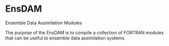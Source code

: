 # EnsDAM
Ensemble Data Assimilation Modules

The purpose of the EnsDAM is to compile a collection of FORTRAN modules
that can be useful to ensemble data assimilation systems.

